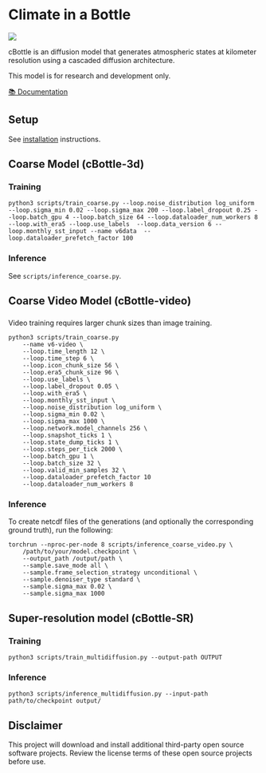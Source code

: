 # Climate in a Bottle
![](https://github.com/user-attachments/assets/a2cab939-48ce-421a-8008-00b17fd6fa9f)

cBottle is an diffusion model that generates atmospheric states at kilometer resolution using a cascaded diffusion architecture.

This model is for research and development only.

[📚 Documentation](https://nvlabs.github.io/cBottle/)

## Setup

See [installation](docs/installation.md) instructions.

## Coarse Model (cBottle-3d)

### Training

```
python3 scripts/train_coarse.py --loop.noise_distribution log_uniform --loop.sigma_min 0.02 --loop.sigma_max 200 --loop.label_dropout 0.25 --loop.batch_gpu 4 --loop.batch_size 64 --loop.dataloader_num_workers 8 --loop.with_era5 --loop.use_labels  --loop.data_version 6 --loop.monthly_sst_input --name v6data  --loop.dataloader_prefetch_factor 100
```

### Inference

See `scripts/inference_coarse.py`.

## Coarse Video Model (cBottle-video)

###
Video training requires larger chunk sizes than image training.

```
python3 scripts/train_coarse.py
    --name v6-video \
    --loop.time_length 12 \
    --loop.time_step 6 \
    --loop.icon_chunk_size 56 \
    --loop.era5_chunk_size 96 \
    --loop.use_labels \
    --loop.label_dropout 0.05 \
    --loop.with_era5 \
    --loop.monthly_sst_input \
    --loop.noise_distribution log_uniform \
    --loop.sigma_min 0.02 \
    --loop.sigma_max 1000 \
    --loop.network.model_channels 256 \
    --loop.snapshot_ticks 1 \
    --loop.state_dump_ticks 1 \
    --loop.steps_per_tick 2000 \
    --loop.batch_gpu 1 \
    --loop.batch_size 32 \
    --loop.valid_min_samples 32 \
    --loop.dataloader_prefetch_factor 10
    --loop.dataloader_num_workers 8
```

### Inference
To create netcdf files of the generations (and optionally the corresponding ground truth), run the following:
```
torchrun --nproc-per-node 8 scripts/inference_coarse_video.py \
    /path/to/your/model.checkpoint \
    --output_path /output/path \
    --sample.save_mode all \
    --sample.frame_selection_strategy unconditional \
    --sample.denoiser_type standard \
    --sample.sigma_max 0.02 \
    --sample.sigma_max 1000
```

## Super-resolution model (cBottle-SR)

### Training
```
python3 scripts/train_multidiffusion.py --output-path OUTPUT 
```

### Inference

```
python3 scripts/inference_multidiffusion.py --input-path path/to/checkpoint output/
```


## Disclaimer

This project will download and install additional third-party open source
software projects. Review the license terms of these open source projects before
use.

